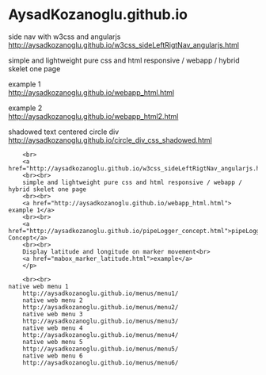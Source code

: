 # AysadKozanoglu.github.io
 side nav with w3css and angularjs <br>
 http://aysadkozanoglu.github.io/w3css_sideLeftRigtNav_angularjs.html
 
 simple and lightweight pure css and html responsive / webapp / hybrid skelet one page 
 
 example 1<br>
 http://aysadkozanoglu.github.io/webapp_html.html
 
 example 2<br>
 http://aysadkozanoglu.github.io/webapp_html2.html
 
 shadowed text centered circle div <br>
 http://aysadkozanoglu.github.io/circle_div_css_shadowed.html

        <br>
        <a href="http://aysadkozanoglu.github.io/w3css_sideLeftRigtNav_angularjs.html">link</a>
        <br><br>
        simple and lightweight pure css and html responsive / webapp / hybrid skelet one page
        <br><br>
        <a href="http://aysadkozanoglu.github.io/webapp_html.html"> example 1</a>
        <br><br>
        <a href="http://aysadkozanoglu.github.io/pipeLogger_concept.html">pipeLogger Concept</a>
        <br><br>
        Display latitude and longitude on marker movement<br>
        <a href="mabox_marker_latitude.html">example</a>
        </p>

        <br><br>
	native web menu 1
        http://aysadkozanoglu.github.io/menus/menu1/
        native web menu 2
        http://aysadkozanoglu.github.io/menus/menu2/
        native web menu 3
        http://aysadkozanoglu.github.io/menus/menu3/
        native web menu 4
        http://aysadkozanoglu.github.io/menus/menu4/
        native web menu 5
        http://aysadkozanoglu.github.io/menus/menu5/
        native web menu 6
        http://aysadkozanoglu.github.io/menus/menu6/

